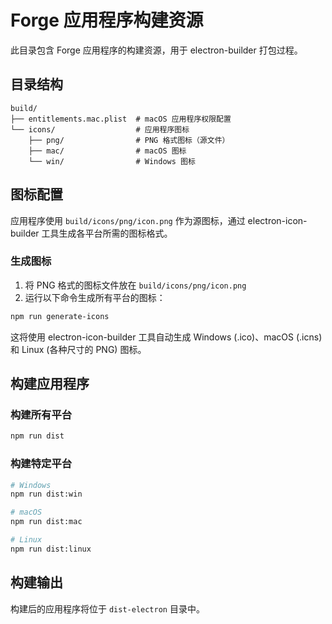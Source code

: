 # Forge 应用程序构建资源

此目录包含 Forge 应用程序的构建资源，用于 electron-builder 打包过程。

## 目录结构

```
build/
├── entitlements.mac.plist  # macOS 应用程序权限配置
└── icons/                  # 应用程序图标
    ├── png/                # PNG 格式图标（源文件）
    ├── mac/                # macOS 图标
    └── win/                # Windows 图标
```

## 图标配置

应用程序使用 `build/icons/png/icon.png` 作为源图标，通过 electron-icon-builder 工具生成各平台所需的图标格式。

### 生成图标

1. 将 PNG 格式的图标文件放在 `build/icons/png/icon.png`
2. 运行以下命令生成所有平台的图标：

```bash
npm run generate-icons
```

这将使用 electron-icon-builder 工具自动生成 Windows (.ico)、macOS (.icns) 和 Linux (各种尺寸的 PNG) 图标。

## 构建应用程序

### 构建所有平台

```bash
npm run dist
```

### 构建特定平台

```bash
# Windows
npm run dist:win

# macOS
npm run dist:mac

# Linux
npm run dist:linux
```

## 构建输出

构建后的应用程序将位于 `dist-electron` 目录中。
